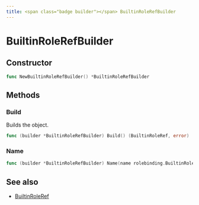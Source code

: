 ```yaml
---
title: <span class="badge builder"></span> BuiltinRoleRefBuilder
---
```

# <span class="badge builder"></span> BuiltinRoleRefBuilder

## Constructor

```go
func NewBuiltinRoleRefBuilder() *BuiltinRoleRefBuilder
```
## Methods

### <span class="badge object-method"></span> Build

Builds the object.

```go
func (builder *BuiltinRoleRefBuilder) Build() (BuiltinRoleRef, error)
```

### <span class="badge object-method"></span> Name

```go
func (builder *BuiltinRoleRefBuilder) Name(name rolebinding.BuiltinRoleRefName) *BuiltinRoleRefBuilder
```

## See also

 * <span class="badge object-type-struct"></span> [BuiltinRoleRef](./object-BuiltinRoleRef.md)
